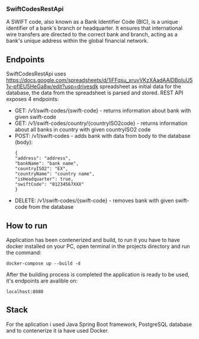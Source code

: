 ### SwiftCodesRestApi
A SWIFT code, also known as a Bank Identifier Code (BIC), is a unique identifier of a bank's branch or headquarter. It ensures that international wire transfers are directed to the correct bank and branch, acting as a bank's unique address within the global financial network.
## Endpoints
SwiftCodesRestApi uses https://docs.google.com/spreadsheets/d/1iFFqsu_xruvVKzXAadAAlDBpIuU51v-pfIEU5HeGa8w/edit?usp=drivesdk spreadsheet as initial data for the database, the data from the spreadsheet is parsed and stored. REST API exposes 4 endpoints:
 - GET: /v1/swift-codes/{swift-code} - returns information about bank with given swift-code
 - GET:  /v1/swift-codes/country/{countryISO2code} - returns information about all banks in country with given countryISO2 code
 - POST:  /v1/swift-codes - adds bank with data from body to the database (body):
    ```
    {
    "address": "address",
    "bankName": "bank name",
    "countryISO2": "EX",
    "countryName": "country name",
    "isHeadquarter": true,
    "swiftCode": "01234567XXX"
    }
    ```
- DELETE:  /v1/swift-codes/{swift-code} - removes bank with given swift-code from the database
## How to run
Application has been contenerized and build, to run it you have to have docker installed on your PC, open terminal in the projects directory and run the command:
```
docker-compose up --build -d
```
After the building process is completed the application is ready to be used, it's endpoints are avalible on:
```
localhost:8080
```
## Stack
For the aplication i used Java Spring Boot framework, PostgreSQL database and to contenerize it ia have used Docker.
